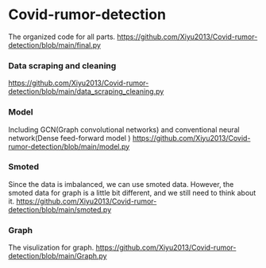 # Covid-rumor-detection
The organized code for all parts.
https://github.com/Xiyu2013/Covid-rumor-detection/blob/main/final.py

### Data scraping and cleaning
https://github.com/Xiyu2013/Covid-rumor-detection/blob/main/data_scraping_cleaning.py

### Model
Including GCN(Graph convolutional networks) and conventional neural network(Dense feed-forward model )
https://github.com/Xiyu2013/Covid-rumor-detection/blob/main/model.py

### Smoted
Since the data is imbalanced, we can use smoted data. However, the smoted data for graph is a little bit different, and we still need to think about it.
https://github.com/Xiyu2013/Covid-rumor-detection/blob/main/smoted.py

### Graph
The visulization for graph.
https://github.com/Xiyu2013/Covid-rumor-detection/blob/main/Graph.py

